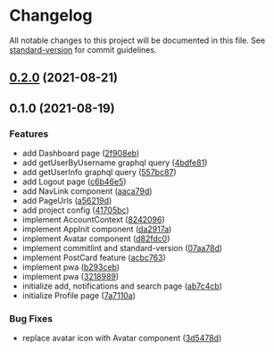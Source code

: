 # Changelog

All notable changes to this project will be documented in this file. See [standard-version](https://github.com/conventional-changelog/standard-version) for commit guidelines.

## [0.2.0](https://github.com/favecode/note-fe/compare/v0.1.0...v0.2.0) (2021-08-21)

## 0.1.0 (2021-08-19)


### Features

* add Dashboard page ([2f908eb](https://github.com/favecode/note-fe/commit/2f908eb0ee8a83ed010c30c8cf7e9d101e329491))
* add getUserByUsername graphql query ([4bdfe81](https://github.com/favecode/note-fe/commit/4bdfe81577a2b3caf43bb2fa76b0dbb4c54a0633))
* add getUserInfo graphql query ([557bc87](https://github.com/favecode/note-fe/commit/557bc876c0bfb8265196cfd74cd1a906c8e7ff54))
* add Logout page ([c6b46e5](https://github.com/favecode/note-fe/commit/c6b46e5f36dce3657a21a747b597ad67a4973df9))
* add NavLink component ([aaca79d](https://github.com/favecode/note-fe/commit/aaca79d4548538b8dcec2b9a8cd817c1520bdec4))
* add PageUrls ([a56219d](https://github.com/favecode/note-fe/commit/a56219dbe8143ec833f862431f388c5fe5a9b63c))
* add project config ([41705bc](https://github.com/favecode/note-fe/commit/41705bc2002eab538e2c5c940fea19d4c08f06c4))
* implement AccountContext ([8242096](https://github.com/favecode/note-fe/commit/82420964bed32519f6d200ac928756fafe3ab47d))
* implement AppInit component ([da2917a](https://github.com/favecode/note-fe/commit/da2917a9ef585bd764a8b062fd8aec8fc9ee3c46))
* implement Avatar component ([d82fdc0](https://github.com/favecode/note-fe/commit/d82fdc0c4e8b1aed946fb5b3d52fed08bbca8d5e))
* implement commitlint and standard-version ([07aa78d](https://github.com/favecode/note-fe/commit/07aa78d356a421312792c1aa2c3d21267a4dd0d9))
* implement PostCard feature ([acbc763](https://github.com/favecode/note-fe/commit/acbc763f060b1bb4dc2cf8103e6c0c9153dd64fa))
* implement pwa ([b293ceb](https://github.com/favecode/note-fe/commit/b293cebe3c6713f3d319b7fb1bc0eceaa1d3e46d))
* implement pwa ([3218989](https://github.com/favecode/note-fe/commit/3218989e1871b43a0b2a0c950a5d0a136353c7db))
* initialize add, notifications and search page ([ab7c4cb](https://github.com/favecode/note-fe/commit/ab7c4cba363290d6fb2715ff2e3c908b02aeb173))
* initialize Profile page ([7a7110a](https://github.com/favecode/note-fe/commit/7a7110a50804c14bbd702674760742546d93efd2))


### Bug Fixes

* replace avatar icon with Avatar component ([3d5478d](https://github.com/favecode/note-fe/commit/3d5478d0e5e6ece887697026a79d40ef303289ab))
